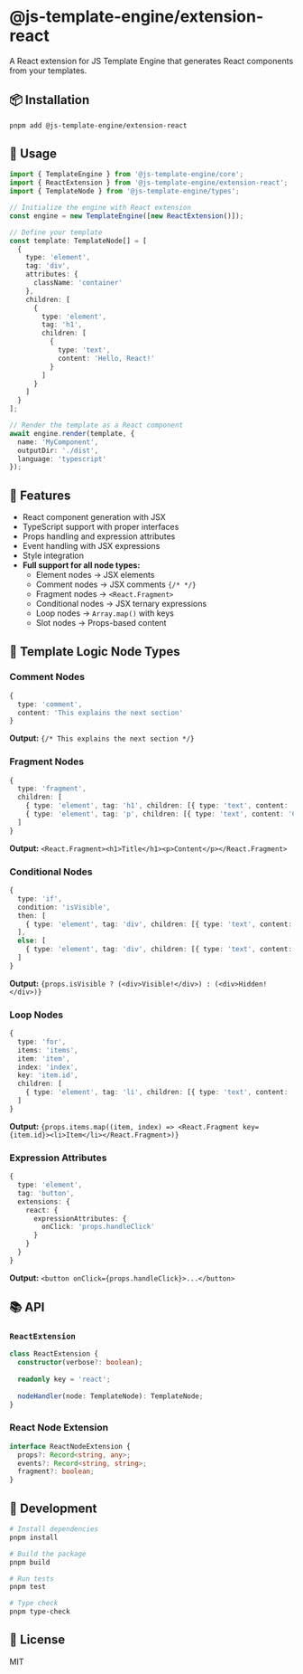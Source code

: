 # @js-template-engine/extension-react

A React extension for JS Template Engine that generates React components from your templates.

## 📦 Installation

```bash
pnpm add @js-template-engine/extension-react
```

## 🚀 Usage

```typescript
import { TemplateEngine } from '@js-template-engine/core';
import { ReactExtension } from '@js-template-engine/extension-react';
import { TemplateNode } from '@js-template-engine/types';

// Initialize the engine with React extension
const engine = new TemplateEngine([new ReactExtension()]);

// Define your template
const template: TemplateNode[] = [
  {
    type: 'element',
    tag: 'div',
    attributes: {
      className: 'container'
    },
    children: [
      {
        type: 'element',
        tag: 'h1',
        children: [
          {
            type: 'text',
            content: 'Hello, React!'
          }
        ]
      }
    ]
  }
];

// Render the template as a React component
await engine.render(template, {
  name: 'MyComponent',
  outputDir: './dist',
  language: 'typescript'
});
```

## 🔌 Features

- React component generation with JSX
- TypeScript support with proper interfaces
- Props handling and expression attributes
- Event handling with JSX expressions
- Style integration
- **Full support for all node types:**
  - Element nodes → JSX elements
  - Comment nodes → JSX comments `{/* */}`
  - Fragment nodes → `<React.Fragment>`
  - Conditional nodes → JSX ternary expressions
  - Loop nodes → `Array.map()` with keys
  - Slot nodes → Props-based content

## 🎯 Template Logic Node Types

### Comment Nodes
```typescript
{
  type: 'comment',
  content: 'This explains the next section'
}
```
**Output:** `{/* This explains the next section */}`

### Fragment Nodes
```typescript
{
  type: 'fragment',
  children: [
    { type: 'element', tag: 'h1', children: [{ type: 'text', content: 'Title' }] },
    { type: 'element', tag: 'p', children: [{ type: 'text', content: 'Content' }] }
  ]
}
```
**Output:** `<React.Fragment><h1>Title</h1><p>Content</p></React.Fragment>`

### Conditional Nodes
```typescript
{
  type: 'if',
  condition: 'isVisible',
  then: [
    { type: 'element', tag: 'div', children: [{ type: 'text', content: 'Visible!' }] }
  ],
  else: [
    { type: 'element', tag: 'div', children: [{ type: 'text', content: 'Hidden!' }] }
  ]
}
```
**Output:** `{props.isVisible ? (<div>Visible!</div>) : (<div>Hidden!</div>)}`

### Loop Nodes
```typescript
{
  type: 'for',
  items: 'items',
  item: 'item',
  index: 'index',
  key: 'item.id',
  children: [
    { type: 'element', tag: 'li', children: [{ type: 'text', content: 'Item' }] }
  ]
}
```
**Output:** `{props.items.map((item, index) => <React.Fragment key={item.id}><li>Item</li></React.Fragment>)}`

### Expression Attributes
```typescript
{
  type: 'element',
  tag: 'button',
  extensions: {
    react: {
      expressionAttributes: {
        onClick: 'props.handleClick'
      }
    }
  }
}
```
**Output:** `<button onClick={props.handleClick}>...</button>`

## 📚 API

### `ReactExtension`

```typescript
class ReactExtension {
  constructor(verbose?: boolean);
  
  readonly key = 'react';
  
  nodeHandler(node: TemplateNode): TemplateNode;
}
```

### React Node Extension

```typescript
interface ReactNodeExtension {
  props?: Record<string, any>;
  events?: Record<string, string>;
  fragment?: boolean;
}
```

## 🔧 Development

```bash
# Install dependencies
pnpm install

# Build the package
pnpm build

# Run tests
pnpm test

# Type check
pnpm type-check
```

## 📝 License

MIT 